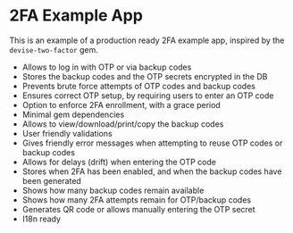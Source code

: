 # 2FA Example App

This is an example of a production ready 2FA example app, inspired by the `devise-two-factor` gem.

* Allows to log in with OTP or via backup codes
* Stores the backup codes and the OTP secrets encrypted in the DB
* Prevents brute force attempts of OTP codes and backup codes
* Ensures correct OTP setup, by requiring users to enter an OTP code
* Option to enforce 2FA enrollment, with a grace period
* Minimal gem dependencies
* Allows to view/download/print/copy the backup codes
* User friendly validations
* Gives friendly error messages when attempting to reuse OTP codes or backup codes
* Allows for delays (drift) when entering the OTP code
* Stores when 2FA has been enabled, and when the backup codes have been generated
* Shows how many backup codes remain available
* Shows how many 2FA attempts remain for OTP/backup codes
* Generates QR code or allows manually entering the OTP secret
* I18n ready
